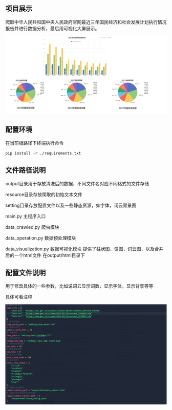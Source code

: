 ## 项目展示

爬取中华人民共和国中央人民政府官网最近三年国民经济和社会发展计划执行情况报告并进行数据分析，最后用可视化大屏展示。

![1715068955603](doc/README/1715068955603.png)

## 配置环境

在当前根路径下终端执行命令

```
pip install -r ./requirements.txt
```

## 文件路径说明

output目录用于存放清洗后的数据，不同文件名对应不同格式的文件存储

resource目录存放爬取的初始文本文件

setting目录存放配置文件以及一些静态资源，如字体，词云背景图

main.py 主程序入口

data_crawled.py 爬虫模块

data_operation.py 数据预处理模块

data_visualization.py 数据可视化模块 提供了柱状图，饼图，词云图，以及合并后的一个html文件 在output/html目录下

## 配置文件说明

用于修改具体的一些参数，比如说词云显示词数，显示字体，显示背景等等

具体可看注释

![1715068529505](doc/README/1715068529505.png)
